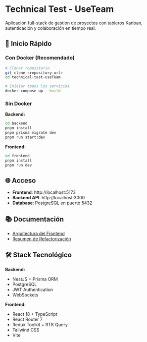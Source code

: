 # Technical Test - UseTeam

Aplicación full-stack de gestión de proyectos con tableros Kanban, autenticación y colaboración en tiempo real.

## 🚀 Inicio Rápido

### Con Docker (Recomendado)

```bash
# Clonar repositorio
git clone <repository-url>
cd technical-test-useTeam

# Iniciar todos los servicios
docker-compose up --build
```

### Sin Docker

**Backend:**
```bash
cd backend
pnpm install
pnpm prisma migrate dev
pnpm run start:dev
```

**Frontend:**
```bash
cd frontend
pnpm install
pnpm run dev
```

## 🌐 Acceso

- **Frontend**: http://localhost:5173
- **Backend API**: http://localhost:3000
- **Database**: PostgreSQL en puerto 5432

## 📚 Documentación

- [Arquitectura del Frontend](./frontend/ARCHITECTURE.md)
- [Resumen de Refactorización](./frontend/REFACTORING_SUMMARY.md)

## 🛠️ Stack Tecnológico

**Backend:**
- NestJS + Prisma ORM
- PostgreSQL
- JWT Authentication
- WebSockets

**Frontend:**
- React 18 + TypeScript
- React Router 7
- Redux Toolkit + RTK Query
- Tailwind CSS
- Vite